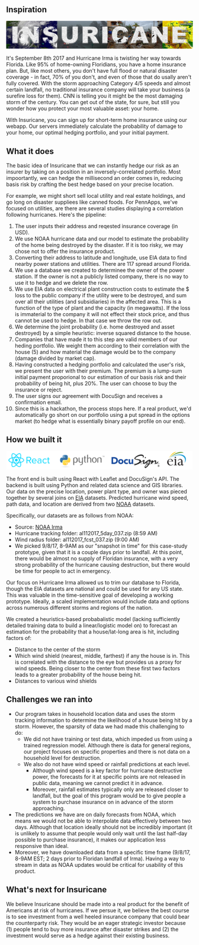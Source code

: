 ## Inspiration

![insuricane](ban.png)

It's September 8th 2017 and Hurricane Irma is twisting her way towards Florida. Like 95% of home-owning Floridians, you have a home insurance plan. But, like most others, you don't have full flood or natural disaster coverage - in fact, 70% of you don't, and even of those that do usally aren't fully covered. With the storm approaching Category 4/5 speeds and almost certain landfall, no traditional insurance company will take your business (a surefire loss for them). CNN is telling you it might be the most damaging storm of the century. You can get out of the state, for sure, but still you wonder how you protect your most valuable asset: your home. 

With Insuricane, you can sign up for short-term home insurance using our webapp. Our servers immediately calculate the probability of damage to your home, our optimal hedging portfolio, and your initial payment.


## What it does

The basic idea of Insuricane that we can instantly hedge our risk as an insurer by taking on a position in an inversely-correlated portfolio. Most impoortantly, we can hedge the millisecond an order comes in, reducing basis risk by crafting the best hedge based on your precise location.

For example, we might short sell local utility and real estate holdings, and go long on disaster suppliees like canned foods. For PennApps, we've focused on utilities, are there are several studies displaying a correlation following hurricanes. Here's the pipeline:

1. The user inputs their address and reqested insurance coverage (in USD).
2. We use NOAA hurricane data and our model to estimate the probability of the home being destroyed by the disaster. If it is too risky, we may chose not to offer the insurance product.
3. Converting their address to latitude and longitude, use EIA data to find nearby power stations and utilities. There are 117 spread around Florida. 
4. We use a database we created to determinee the owner of the power station. If the owner is not a publicly listed company, there is no way to use it to hedge and we delete the row.
5. We use EIA data on electrical plant construction costs to estimate the $ loss to the public company if the utility were to be destroyed, and sum over all their utilities (and subsidiaries) in the affected area. This is a function of the type of plant and the capacity (in megawatts). If the loss is immaterial to the company it will not effect their stock price, and thus cannot be used to hedge. In that case we throw the row out.
6. We determine the joint probability (i.e. home destroyed and asset destroyed) by a simple heuristic: inverse squared distance to the house. 
7. Companies that have made it to this step are valid members of our heding portfolio. We weight them according to their correlation with the house (5) and how material the damage would be to the company (damage divided by market cap).
8. Having constructed a hedging portfolio and calculated the user's risk, we present the user with their premium. The premium is a lump-sum initial payment proporional to our estimation of our basis risk and their probability of being hit, plus 20%. The user can choose to buy the insurance or reject.
9. The user signs our agreement with DocuSign and receives a confirmation email. 
10. Since this is a hackathon, the process stops here. If a real product, we'd automatically go short on our portfolio using a put spread in the options market (to hedge what is essentially binary payoff profile on our end).


## How we built it

![tech icons](tech.png)

The front end is built using React with Leaflet and DocuSign's API. The backend is built using Python and related data science and GIS libraries. Our data on the precise location, power plant type, and owner was pieced together by several joins on [EIA](https://www.eia.gov/) datasets. Predicted hurricane wind speed, path data, and location are derived from two [NOAA](http://www.noaa.gov/) datasets.

Specifically, our datasets are as follows from NOAA:
- Source: [NOAA Irma](https://www.nhc.noaa.gov/gis/archive_forecast_results.php?id=al11&year=2017&name=Hurricane%20IRMA)
- Hurricane tracking folder: al112017_5day_037.zip (8:59 AM)    
- Wind radius folder: al112017_fcst_037.zip (9:00 AM)
- We picked 9/8/17, 8-9AM as our "snapshot in time" for this case-study prototype, given that it is a couple days prior to landfall. At this point, there would be almost no supply of Floridan insurance, with a very strong probability of the hurricane causing destruction, but there would be time for people to act in emergency.

Our focus on Hurricane Irma allowed us to trim our database to Florida, though the EIA datasets are national and could be used for any US state. This was valuable in the time-sensitive goal of developing a working prototype. Ideally, a scaled implementation would include data and options across numerous different storms and regions of the nation.

We created a heuristics-based probabalistic model (lacking sufficiently detailed training data to build a linear/logistic model on) to forecast an estimation for the probability that a house/lat-long area is hit, including factors of:
- Distance to the center of the storm
- Which wind shield (nearest, middle, farthest) if any the house is in. This is correlated with the distance to the eye but provides us a proxy for wind speeds. Being closer to the center from these first two factors leads to a greater probability of the house being hit.
- Distances to various wind shields

## Challenges we ran into
- Our program takes in household location data and uses the storm tracking information to determine the likelihood of a house being hit by a storm. However, the sparsity of data we had made this challenging to do:
  - We did not have training or test data, which impeded us from using a trained regression model. Although there is data for general regions, our project focuses on specific properties and there is not data on a household level for destruction.
  - We also do not have wind speed or rainfall predictions at each level. 
    - Although wind speed is a key factor for hurricane destructive power, the forecasts for it at specific points are not released in public data, meaning we cannot predict it in advance. 
    - Moreover, rainfall estimates typically only are released closer to landfall, but the goal of this program would be to give people a system to purchase insurance on in advance of the storm approaching.
- The predictions we have are on daily forecasts from NOAA, which means we would not be able to interpolate data effectively between two days. Although that location ideally should not be incredibly important (it is unlikely to assume that people would only wait until the last half-day possible to purchase insurance), it makes our application less responsive than ideal.
- Moreover, we have downloaded data from a specific time frame (9/8/17, 8-9AM EST; 2 days prior to Floridan landfall of Irma). Having a way to stream in data as NOAA updates would be critical for usability of this product.

## What's next for Insuricane

We believe Insuricane should be made into a real product for the benefit of Americans at risk of hurricanes. If we persue it, we believe the best course is to see investment from a well heeled insurance company that could bear the counterparty risk. They would be an eager strategic investor because (1) people tend to buy more insurance after disaster strikes and (2) the investment would serve as a hedge against their existing business.
